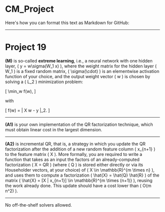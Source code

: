 # CM_Project
Here's how you can format this text as Markdown for GitHub:

---

# Project 19

**(M)** is so-called **extreme learning**, i.e., a neural network with one hidden layer, \( y = w\sigma(W_1 x) \), where the weight matrix for the hidden layer \( W_1 \) is a fixed random matrix, \( \sigma(\cdot) \) is an elementwise activation function of your choice, and the output weight vector \( w \) is chosen by solving a \( L_2 \) minimization problem:

\[
\min_w f(w),
\]

with

\[
f(w) = \| X w - y \|_2.
\]

---

**(A1)** is your own implementation of the QR factorization technique, which must obtain linear cost in the largest dimension.

---

**(A2)** is incremental QR, that is, a strategy in which you update the QR factorization after the addition of a new random feature column \( x_{n+1} \) to the feature matrix \( X \). More formally, you are required to write a function that takes as an input the factors of an already-computed factorization \( X = QR \) (where \( Q \) is stored either directly or via its Householder vectors, at your choice) of \( X \in \mathbb{R}^{m \times n} \), and uses them to compute a factorization \( \hat{X} = \hat{Q} \hat{R} \) of the matrix \( \hat{X} = [X | x_{n+1}] \in \mathbb{R}^{m \times (n+1)} \), reusing the work already done. This update should have a cost lower than \( O(m n^2) \).

---

No off-the-shelf solvers allowed.
